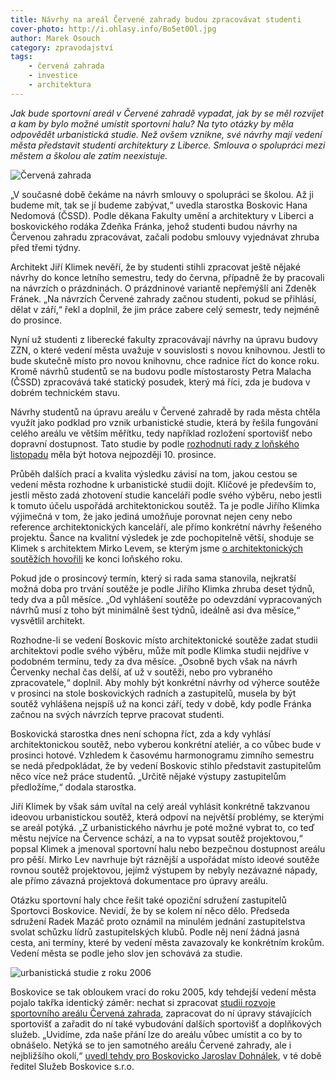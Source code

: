 ```yaml
---
title: Návrhy na areál Červené zahrady budou zpracovávat studenti
cover-photo: http://i.ohlasy.info/Bo5et0Ol.jpg
author: Marek Osouch
category: zpravodajství
tags:
    - červená zahrada
    - investice
    - architektura
---
```


*Jak bude sportovní areál v Červené zahradě vypadat, jak by se měl rozvíjet a kam by bylo možné umístit sportovní halu? Na tyto otázky by měla odpovědět urbanistická studie. Než ovšem vznikne, své návrhy mají vedení města představit studenti architektury z Liberce. Smlouva o spolupráci mezi městem a školou ale zatím neexistuje.*

<img src="http://i.ohlasy.info/Bo5et0O.jpg" alt="Červená zahrada" class="img-responsive img-popup" data-author="Tomáš Znamenáček">

 „V současné době čekáme na návrh smlouvy o spolupráci se školou. Až ji budeme mít, tak se jí budeme zabývat,“ uvedla starostka Boskovic Hana Nedomová (ČSSD). Podle děkana Fakulty umění a architektury v Liberci a boskovického rodáka Zdeňka Fránka, jehož studenti budou návrhy na Červenou zahradu zpracovávat, začali podobu smlouvy vyjednávat zhruba před třemi týdny.

Architekt Jiří Klimek nevěří, že by studenti stihli zpracovat ještě nějaké návrhy do konce letního semestru, tedy do června, případně že by pracovali na návrzích o prázdninách. O prázdninové variantě nepřemýšlí ani Zdeněk Fránek. „Na návrzích Červené zahrady začnou studenti, pokud se přihlásí, dělat v září,“ řekl a doplnil, že jim práce zabere celý semestr, tedy nejméně do prosince.

Nyní už studenti z liberecké fakulty zpracovávají návrhy na úpravu budovy ZZN, o které vedení města uvažuje v souvislosti s novou knihovnou. Jestli to bude skutečně místo pro novou knihovnu, chce radnice říct do konce roku. Kromě návrhů studentů se na budovu podle místostarosty Petra Malacha (ČSSD) zpracovává také statický posudek, který má říci, zda je budova v dobrém technickém stavu.

Návrhy studentů na úpravu areálu v Červené zahradě by rada města chtěla využít jako podklad pro vznik urbanistické studie, která by řešila fungování celého areálu ve větším měřítku, tedy například rozložení sportovišť nebo dopravní dostupnost. Tato studie by podle [rozhodnutí rady z loňského listopadu](http://boskovice.cz/VismoOnline_ActionScripts/File.ashx?id_org=832&id_dokumenty=27129) měla být hotova nejpozději 10. prosince.

Průběh dalších prací a kvalita výsledku závisí na tom, jakou cestou se vedení města rozhodne k urbanistické studii dojít. Klíčové je především to, jestli město zadá zhotovení studie kanceláři podle svého výběru, nebo jestli k tomuto účelu uspořádá architektonickou soutěž. Ta je podle Jiřího Klimka výjimečná v tom, že jako jediná umožňuje porovnat nejen ceny nebo reference architektonických kanceláří, ale přímo konkrétní návrhy řešeného projektu. Šance na kvalitní výsledek je zde pochopitelně větší, shoduje se Klimek s architektem Mirko Levem, se kterým jsme [o architektonických soutěžích hovořili](/clanky/2015/12/rozhovor-lev.html) ke konci loňského roku.

Pokud jde o prosincový termín, který si rada sama stanovila, nejkratší možná doba pro trvání soutěže je podle Jiřího Klimka zhruba deset týdnů, tedy dva a půl měsíce. „Od vyhlášení soutěže po odevzdání vypracovaných návrhů musí z toho být minimálně šest týdnů, ideálně asi dva měsíce,“ vysvětlil architekt.

Rozhodne-li se vedení Boskovic místo architektonické soutěže zadat studii architektovi podle svého výběru, může mít podle Klimka studii nejdříve v podobném termínu, tedy za dva měsíce. „Osobně bych však na návrh Červenky nechal čas delší, ať už v soutěži, nebo pro vybraného zpracovatele,“ doplnil. Aby mohly být konkrétní návrhy od výherce soutěže v prosinci na stole boskovických radních a zastupitelů, musela by být soutěž vyhlášena nejspíš už na konci září, tedy v době, kdy podle Fránka začnou na svých návrzích teprve pracovat studenti.

Boskovická starostka dnes není schopna říct, zda a kdy vyhlásí architektonickou soutěž, nebo vyberou konkrétní ateliér, a co vůbec bude v prosinci hotové. Vzhledem k časovému harmonogramu zimního semestru se nedá předpokládat, že by vedení Boskovic stihlo představit zastupitelům něco více než práce studentů. „Určitě nějaké výstupy zastupitelům předložíme,“ dodala starostka.

Jiří Klimek by však sám uvítal na celý areál vyhlásit konkrétně takzvanou ideovou urbanistickou soutěž, která odpoví na největší problémy, se kterými se areál potýká. „Z urbanistického návrhu je poté možné vybrat to, co teď městu nejvíce na Července schází, a na to vypsat soutěž projektovou,“ popsal Klimek a jmenoval sportovní halu nebo bezpečnou dostupnost areálu pro pěší. Mirko Lev navrhuje být ráznější a uspořádat místo ideové soutěže rovnou soutěž projektovou, jejímž výstupem by nebyly nezávazné nápady, ale přímo závazná projektová dokumentace pro úpravy areálu.

Otázku sportovní haly chce řešit také opoziční sdružení zastupitelů Sportovci Boskovice. Nevidí, že by se kolem ní něco dělo. Předseda sdružení Radek Mazáč proto oznámil na minulém jednání zastupitelstva svolat schůzku lídrů zastupitelských klubů. Podle něj není žádná jasná cesta, ani termíny, které by vedení města zavazovaly ke konkrétním krokům. Vedení města se podle jeho slov jen schovává za studie.

<img src="http://i.ohlasy.info/qvzhuEL.jpg" alt="urbanistická studie z roku 2006" class="img-responsive img-popup" data-author="Město Boskovice">

Boskovice se tak obloukem vrací do roku 2005, kdy tehdejší vedení města pojalo takřka identický záměr: nechat si zpracovat [studii rozvoje sportovního areálu Červená zahrada](http://data.ohlasy.info/2016/studie-cervenka.zip), zapracovat do ní úpravy stávajících sportovišť a zařadit do ní také vybudování dalších sportovišť a doplňkových služeb. „Uvidíme, zda naše přání lze do areálu vůbec umístit a co by to obnášelo. Netýká se to jen samotného areálu Červené zahrady, ale i nejbližšího okolí,“ [uvedl tehdy pro Boskovicko Jaroslav Dohnálek](http://stare.boskovicko.cz/cislo.phtml?iss_id=91#art_3016), v té době ředitel Služeb Boskovice s.r.o.
